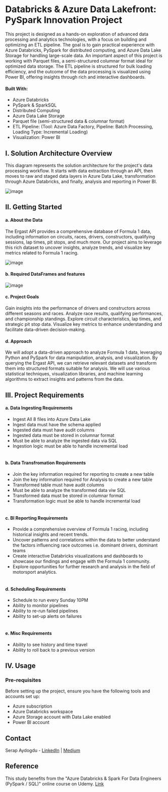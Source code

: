 # Databricks & Azure Data Lakefront: PySpark Innovation Project


This project is designed as a hands-on exploration of advanced data processing and analytics technologies, with a focus on building and optimizing an ETL pipeline. The goal is to gain practical experience with Azure Databricks, PySpark for distributed computing, and Azure Data Lake Storage for handling large-scale data. An important aspect of this project is working with Parquet files, a semi-structured columnar format ideal for optimized data storage. The ETL pipeline is structured for bulk loading efficiency, and the outcome of the data processing is visualized using Power BI, offering insights through rich and interactive dashboards.

#### Built With:
- Azure Databricks
- PySpark & SparkSQL
- Distributed Computing
- Azure Data Lake Storage
- Parquet file (semi-structured data & columnar format)
- ETL Pipeline: (Tool: Azure Data Factory, Pipeline: Batch Processing, Loading Type: Incremental Loading)
- Visualization: Power BI
  
## I. Solution Architecture Overview <be>

This diagram represents the solution architecture for the project's data processing workflow. It starts with data extraction through an API, then moves to raw and staged data layers in Azure Data Lake, transformation through Azure Databricks, and finally, analysis and reporting in Power BI.


![image](https://github.com/srpayd/Databricks-Spark---Azure-Data-Lake/assets/39004568/5c0f4136-ace2-44d1-ae3b-7e8cabe92293)


## II. Getting Started

#### a. About the Data
The Ergast API provides a comprehensive database of Formula 1 data, including information on circuits, races, drivers, constructors, qualifying sessions, lap times, pit stops, and much more. Our project aims to leverage this rich dataset to uncover insights, analyze trends, and visualize key metrics related to Formula 1 racing.

![image](https://github.com/srpayd/Databricks-Spark-Project-using-Azure-Data-Lake/assets/39004568/662b8239-2e29-4e99-a481-507ff2401142)

#### b. Required DataFrames and features
![image](https://github.com/srpayd/Databricks-and-Azure-Data-Lakefront-PySpark-Innovation-Project/assets/39004568/7320ed0f-1435-4898-b2c0-87cc7a8f7acf)
 
#### c. Project Goals
Gain insights into the performance of drivers and constructors across different seasons and races. Analyze race results, qualifying performances, and championship standings. Explore circuit characteristics, lap times, and strategic pit stop data. Visualize key metrics to enhance understanding and facilitate data-driven decision-making.

#### d. Approach
We will adopt a data-driven approach to analyze Formula 1 data, leveraging Python and PySpark for data manipulation, analysis, and visualization. By querying the Ergast API, we can retrieve relevant datasets and transform them into structured formats suitable for analysis. We will use various statistical techniques, visualization libraries, and machine learning algorithms to extract insights and patterns from the data.

## III. Project Requirements 

#### a. Data Ingesting Requirements 

- Ingest All 8 files into Azure Data Lake
- Ingest data must have the schema applied
- Ingested data must have audit columns 
- Ingested data must be stored in columnar format 
- Must be able to analyze the ingested data via SQL
- Ingestion logic must be able to handle incremental load
<br><br>
#### b. Data Transfromation Requirements 

- Join the key information required for reporting to create a new table
- Join the key information required for Analysis to create a new table
- Transformed table must have audit columns 
- Must be able to analyze the transformed data viw SQL
- Transformed data must be stored in columnar format
- Transformation logic must be able to handle incremental load
<br><br>

#### c. BI Reporting Requirements 

- Provide a comprehensive overview of Formula 1 racing, including historical insights and recent trends.
- Uncover patterns and correlations within the data to better understand the factors influencing race outcomes i.e. dominant drivers, dominant teams
- Create interactive Databricks visualizations and dashboards to showcase our findings and engage with the Formula 1 community.
- Explore opportunities for further research and analysis in the field of motorsport analytics.
<br><br>
#### d. Scheduling Requirements 

- Schedule to run every Sunday 10PM
- Ability to monitor pipelines
- Ability to re-run failed pipelines
- Ability to set-up alerts on failures
<br><br>
#### e. Misc Requirements 

- Ability to see history and time travel
- Ability to roll back to a previous version 


## IV. Usage

### Pre-requisites

Before setting up the project, ensure you have the following tools and accounts set up:
- Azure subscription
- Azure Databricks workspace
- Azure Storage account with Data Lake enabled
- Power BI account

## Contact

Serap Aydogdu - [LinkedIn](https://www.linkedin.com/in/srpayd/) | [Medium](https://medium.com/@srpayd)

## Reference

This study benefits from the "Azure Databricks & Spark For Data Engineers (PySpark / SQL)" online course on Udemy. [Link](https://www.linkedin.com/in/srpayd/](https://www.udemy.com/course/azure-databricks-spark-core-for-data-engineers/?couponCode=KEEPLEARNING)https://www.udemy.com/course/azure-databricks-spark-core-for-data-engineers/?couponCode=KEEPLEARNING)  





